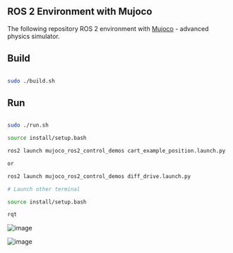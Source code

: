 ## ROS 2 Environment with Mujoco


The following repository ROS 2 environment with [Mujoco](https://mujoco.org/) - advanced physics simulator.

## Build


```bash

sudo ./build.sh

```


## Run

```bash

sudo ./run.sh

```

```bash
source install/setup.bash

ros2 launch mujoco_ros2_control_demos cart_example_position.launch.py

or

ros2 launch mujoco_ros2_control_demos diff_drive.launch.py
```

```bash
# Launch other terminal

source install/setup.bash

rqt
```

![image](https://github.com/user-attachments/assets/0c720c01-bd2c-4e9b-a4d8-2ceec33101f7)


![image](https://github.com/user-attachments/assets/3032c9ca-cd39-4291-80ba-9ec4dba189da)




